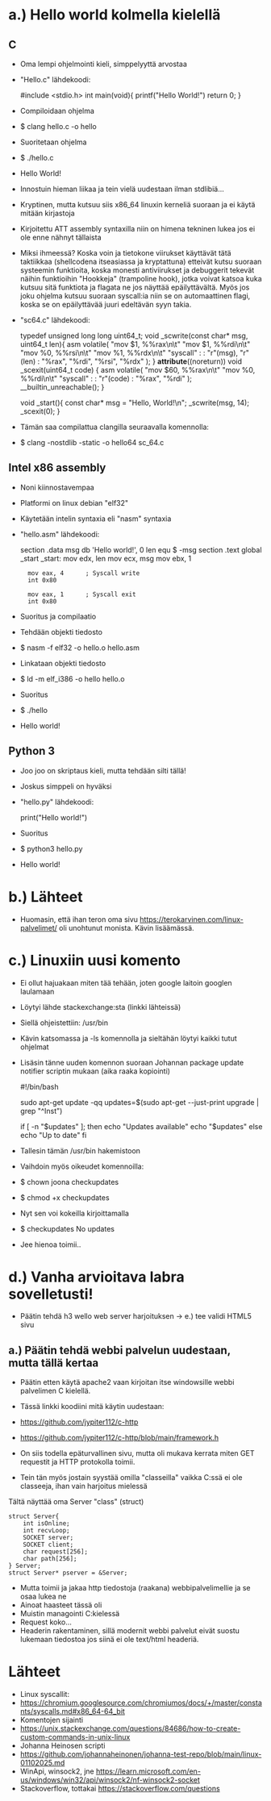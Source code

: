 # a.) Hello world kolmella kielellä
## C
- Oma lempi ohjelmointi kieli, simppelyyttä arvostaa

- "Hello.c" lähdekoodi:

    #include <stdio.h>
    int main(void){
        printf("Hello World!")
        return 0;
    }

- Compiloidaan ohjelma
- $ clang hello.c -o hello

- Suoritetaan ohjelma
- $ ./hello.c
- Hello World!

- Innostuin hieman liikaa ja tein vielä uudestaan ilman stdlibiä...
- Kryptinen, mutta kutsuu siis x86_64 linuxin kerneliä suoraan ja ei käytä mitään kirjastoja
- Kirjoitettu ATT assembly syntaxilla niin on himena tekninen lukea jos ei ole enne nähnyt tällaista

- Miksi ihmeessä? Koska voin ja tietokone viirukset käyttävät tätä taktiikkaa (shellcodena itseasiassa ja kryptattuna) etteivät kutsu suoraan systeemin funktioita, koska monesti antiviirukset ja debuggerit tekevät näihin funktioihin "Hookkeja" (trampoline hook), jotka voivat katsoa kuka kutsuu sitä funktiota ja flagata ne jos näyttää epäilyttävältä. Myös jos joku ohjelma kutsuu suoraan syscall:ia niin se on automaattinen flagi, koska se on epäilyttävää juuri edeltävän syyn takia.

- "sc64.c" lähdekoodi:

    typedef unsigned long long uint64_t;
    void _scwrite(const char* msg, uint64_t len){
        asm volatile(
            "mov $1, %%rax\n\t"
            "mov $1, %%rdi\n\t"
            "mov %0, %%rsi\n\t"
            "mov %1, %%rdx\n\t"
            "syscall"
            :
            : "r"(msg), "r"(len)
            : "%rax", "%rdi", "%rsi", "%rdx"
        );
    }
    __attribute__((noreturn)) void _scexit(uint64_t code) {
        asm volatile(
            "mov $60, %%rax\n\t"
            "mov %0, %%rdi\n\t"
            "syscall"
            :
            : "r"(code)
            : "%rax", "%rdi"
        );
        __builtin_unreachable();
    }

    void _start(){
        const char* msg = "Hello, World!\n";
        _scwrite(msg, 14);
        _scexit(0);
    }

- Tämän saa compilattua clangilla seuraavalla komennolla:
- $ clang -nostdlib -static -o hello64 sc_64.c


## Intel x86 assembly
- Noni kiinnostavempaa
- Platformi on linux debian "elf32"
- Käytetään intelin syntaxia eli "nasm" syntaxia

- "hello.asm" lähdekoodi:

    section .data
        msg db 'Hello world!', 0
        len equ $ -msg
    section .text
    global _start
        _start:
        mov edx, len
        mov ecx, msg
        mov ebx, 1

        mov eax, 4      ; Syscall write
        int 0x80

        mov eax, 1      ; Syscall exit
        int 0x80

- Suoritus ja compilaatio

- Tehdään objekti tiedosto
- $ nasm -f elf32 -o hello.o hello.asm

- Linkataan objekti tiedosto
- $ ld -m elf_i386 -o hello hello.o

- Suoritus
- $ ./hello
- Hello world!

## Python 3
- Joo joo on skriptaus kieli, mutta tehdään silti tällä!
- Joskus simppeli on hyväksi

- "hello.py" lähdekoodi:

    print("Hello world!")

- Suoritus
- $ python3 hello.py
- Hello world!

# b.) Lähteet
- Huomasin, että ihan teron oma sivu https://terokarvinen.com/linux-palvelimet/ oli unohtunut monista. Kävin lisäämässä.

# c.) Linuxiin uusi komento
- Ei ollut hajuakaan miten tää tehään, joten google laitoin googlen laulamaan
- Löytyi lähde stackexchange:sta (linkki lähteissä)
- Siellä ohjeistettiin: /usr/bin
- Kävin katsomassa ja -ls komennolla ja sieltähän löytyi kaikki tutut ohjelmat
- Lisäsin tänne uuden komennon suoraan Johannan package update notifier scriptin mukaan (aika raaka kopiointi)

    #!/bin/bash

    sudo apt-get update -qq
    updates=$(sudo apt-get --just-print upgrade | grep "^Inst")

    if [ -n "$updates" ]; then
            echo "Updates available"
            echo "$updates"
    else
            echo "Up to date"
    fi

- Tallesin tämän /usr/bin hakemistoon
- Vaihdoin myös oikeudet komennoilla:
- $ chown joona checkupdates
- $ chmod +x checkupdates

- Nyt sen voi kokeilla kirjoittamalla
- $ checkupdates
No updates

- Jee hienoa toimii..

# d.) Vanha arvioitava labra sovelletusti!
- Päätin tehdä h3 wello web server harjoituksen -> e.) tee validi HTML5 sivu

## a.) Päätin tehdä webbi palvelun uudestaan, mutta tällä kertaa
- Päätin etten käytä apache2 vaan kirjoitan itse windowsille webbi palvelimen C kielellä.
- Tässä linkki koodiini mitä käytin uudestaan:
- https://github.com/jypiter112/c-http
- https://github.com/jypiter112/c-http/blob/main/framework.h

- On siis todella epäturvallinen sivu, mutta oli mukava kerrata miten GET requestit ja HTTP protokolla toimii.
- Tein tän myös jostain syystää omilla "classeilla" vaikka C:ssä ei ole classeeja, ihan vain harjoitus mielessä

Tältä näyttää oma Server "class" (struct)

    struct Server{
        int isOnline;
        int recvLoop;
        SOCKET server;
        SOCKET client;
        char request[256];
        char path[256];
    } Server; 
    struct Server* pserver = &Server;

- Mutta toimii ja jakaa http tiedostoja (raakana) webbipalvelimellie ja se osaa lukea ne
- Ainoat haasteet tässä oli
- Muistin managointi C:kielessä
- Request koko...
- Headerin rakentaminen, sillä modernit webbi palvelut eivät suostu lukemaan tiedostoa jos siinä ei ole text/html headeriä.

# Lähteet
- Linux syscallit:
- https://chromium.googlesource.com/chromiumos/docs/+/master/constants/syscalls.md#x86_64-64_bit
- Komentojen sijainti
- https://unix.stackexchange.com/questions/84686/how-to-create-custom-commands-in-unix-linux
- Johanna Heinosen scripti
- https://github.com/johannaheinonen/johanna-test-repo/blob/main/linux-01102025.md
- WinApi, winsock2, jne
https://learn.microsoft.com/en-us/windows/win32/api/winsock2/nf-winsock2-socket
- Stackoverflow, tottakai
https://stackoverflow.com/questions

